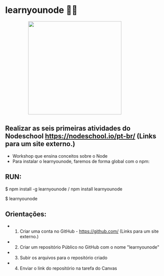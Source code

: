 # learnyounode 👨‍💻

<p align="center">
  <img height="300" src="https://github.com/PedrohvFernandes/AtividadesDaFacul/blob/main/QuintoSemestre/Arquitetura%20de%20aplica%C3%A7%C3%B5es%20Web/learnyounode/Screenshots/Screen1.png">
  &nbsp;&nbsp;&nbsp;&nbsp;&nbsp;&nbsp;&nbsp;&nbsp;&nbsp;&nbsp;&nbsp;&nbsp;&nbsp;
</p>

## Realizar as seis primeiras atividades do Nodeschool  https://nodeschool.io/pt-br/ (Links para um site externo.)

- Workshop que ensina conceitos sobre o Node
- Para instalar o learnyounode, faremos de forma global com o npm:

## RUN:
$ npm install -g learnyounode / npm install learnyounode

$ learnyounode

## Orientações:

- 1) Criar uma conta no GitHub - https://github.com/ (Links para um site externo.)

- 2) Criar um repositório Público no GitHub com o nome "learnyounode"

- 3) Subir os arquivos para o repositório criado

- 4) Enviar o link do repositório na tarefa do Canvas

